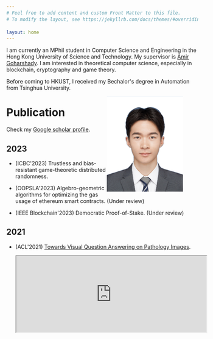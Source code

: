 ```yaml
---
# Feel free to add content and custom Front Matter to this file.
# To modify the layout, see https://jekyllrb.com/docs/themes/#overriding-theme-defaults

layout: home
---
```



I am currently an MPhil student in Computer Science and Engineering in the Hong Kong University of Science and Technology. My supervisor is [Amir Goharshady](https://amir.goharshady.com). I am interested in theoretical computer science, especially in blockchain, cryptography and game theory. 

Before coming to HKUST, I received my Bechalor's degree in Automation from Tsinghua University. 

<figure>
    <img src="images/zcaiam.jpg" 
        width="200" height="250"
        style="float: right"
         alt="I Am Beautiful">
</figure>

# Publication 

Check my [Google scholar profile](https://scholar.google.com/citations?user=1rGe9XMAAAAJ&hl=en). 

## 2023

<ul>
    <li>
        <p>(ICBC'2023) Trustless and bias-resistant game-theoretic distributed randomness. </p>
    </li>
    <li>
        <p>(OOPSLA'2023) Algebro-geometric algorithms for optimizing the gas usage of ethereum smart contracts. (Under review)</p>
    </li>
    <li>
        <p>(IEEE Blockchain'2023) Democratic Proof-of-Stake. (Under review)</p>
    </li>
</ul>

## 2021

<ul>
    <li>
        <p>(ACL'2021) <a href="https://aclanthology.org/2021.acl-short.90" > Towards Visual Question Answering on Pathology Images</a>. </p>
        <iframe src="https://aclanthology.org/2021.acl-short.90/" style="height:200px; width:500px"></iframe>
    </li>
    
</ul>


